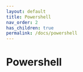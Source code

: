 ```yaml
---
layout: default
title: Powershell
nav_order: 2
has_children: true
permalink: /docs/powershell
---
```


# Powershell
